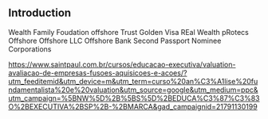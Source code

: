 ## Introduction

Wealth
Family Foudation
offshore Trust
Golden Visa
REal Wealth pRotecs Offshore
Offshore LLC
Offshore Bank
Second Passport
Nominee Corporations

https://www.saintpaul.com.br/cursos/educacao-executiva/valuation-avaliacao-de-empresas-fusoes-aquisicoes-e-acoes/?utm_feeditemid&utm_device=m&utm_term=curso%20an%C3%A1lise%20fundamentalista%20e%20valuation&utm_source=google&utm_medium=ppc&utm_campaign=%5BNW%5D%2B%5BS%5D%2BEDUCA%C3%87%C3%83O%2BEXECUTIVA%2BSP%2B-%2BMARCA&gad_campaignid=21791130199
